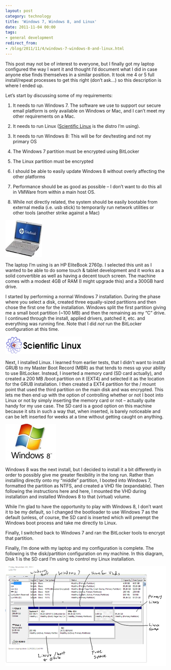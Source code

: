 ```yaml
---
layout: post
category: technology
title: 'Windows 7, Windows 8, and Linux'
date: 2011-11-04 00:00
tags:
- general development
redirect_from:
- /blog/2011/11/4/windows-7-windows-8-and-linux.html
---
```

This post may not be of interest to everyone, but I finally got my laptop configured the way I want it and thought
I’d document what I did in case anyone else finds themselves in a similar position. It took me 4 or 5 full
install/repeat processes to get this right (don’t ask…) so this description is where I ended up.

Let’s start by discussing some of my requirements:

1. It needs to run Windows 7. The software we use to support our secure email platform is only available on
Windows or Mac, and I can’t meet my other requirements on a Mac.

2. It needs to run Linux ([Scientific Linux](https://www.scientificlinux.org/) is the distro I’m using).

3. It needs to run Windows 8: This will be for dev/testing and not my primary OS

4. The Windows 7 partition must be encrypted using BitLocker

5. The Linux partition must be encrypted

6. I should be able to easily update Windows 8 without overly affecting the other platforms

7. Performance should be as good as possible – I don’t want to do this all in VMWare from within a main host OS.

9. While not directly related, the system should be easily bootable from external media (i.e. usb stick) to
temporarily run network utilities or other tools (another strike against a Mac)

<img alt='EliteBook' src='/images/EliteBook.jpg' class='blogimage img-responsive'>

The laptop I’m using is an HP EliteBook 2760p. I selected this unit as I wanted to be able to do some
touch & tablet development and it works as a solid convertible as well as having a decent touch screen. The
machine comes with a modest 4GB of RAM (I might upgrade this) and a 300GB hard drive.

I started by performing a normal Windows 7 installation. During the phase where you select a disk, created
three equally-sized partitions and then chose the first one for the installation. Windows split the first
partition giving me a small boot partition (~100 MB) and then the remaining as my “C” drive. I continued
through the install, applied drivers, patched it, etc. and everything was running fine. Note that I did
*not* run the BitLocker configuration at this time.

<img alt='scientificlinux' src='/images/scientificlinux.png' class='blogimage img-responsive'>

Next, I installed Linux. I learned from earlier tests, that I didn’t want to install GRUB to my Master Boot
Record (MBR) as that tends to mess up your ability to use BitLocker. Instead, I inserted a memory card (SD
card actually), and created a 200 MB /boot partition on it (EXT4) and selected it as the location for the
GRUB installation. I then created a EXT4 partition for the / mount point that used the third partition on the
main disk and was encrypted. This lets me then end up with the option of controlling whether or not I boot
into Linux or not by simply inserting the memory card or not – actually quite handy for my use case. The SD
card is a good option on this machine because it sits in such a way that, when inserted, is barely noticeable
and can be left inserted for weeks at a time without getting caught on anything.

<img alt='Windows 8' src='/images/windows8.jpg' class='blogimage img-responsive'>

Windows 8 was the next install, but I decided to install it a bit differently in order to possibly give me
greater flexibility in the long run. Rather than installing directly onto my “middle” partition, I booted
into Windows 7, formatted the partition as NTFS, and created a VHD file (expandable). Then following the
instructions here and here, I mounted the VHD during installation and installed Windows 8 to that (virtual)
volume.

While I’m glad to have the opportunity to play with Windows 8, I don’t want it to be my default, so I
changed the bootloader to use Windows 7 as the default (unless, of course, the SD card is inserted which
will preempt the Windows boot process and take me directly to Linux.

Finally, I switched back to Windows 7 and ran the BitLocker tools to encrypt that partition.

Finally, I’m done with my laptop and my configuration is complete. The following is the disk/partition
configuration on my machine. In this diagram, Disk 1 is the SD card I’m using to control my Linux
installation.

<img alt='Disk Partitions' src='/images/DiskPartitions.png' class='blogimage img-responsive'>
